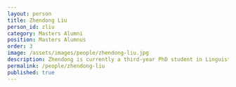 ```yaml
---
layout: person  
title: Zhendong Liu
person_id: zliu
category: Masters Alumni   
position: Masters Alumnus 
order: 3
image: /assets/images/people/zhendong-liu.jpg
description: Zhendong is currently a third-year PhD student in Linguistics at the University of Southern California. 
permalink: /people/zhendong-liu
published: true
---
```

